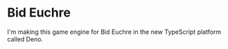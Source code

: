 # Bid Euchre

I'm making this game engine for Bid Euchre in the new TypeScript platform called Deno.
